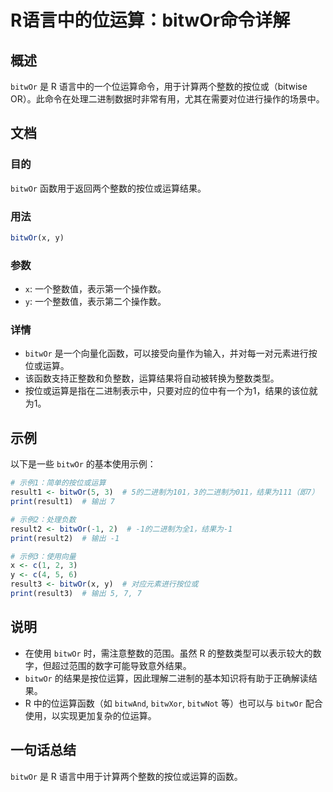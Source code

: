 <!--
Meta Description: # R语言中的位运算：bitwOr命令详解 ## 概述 `bitwOr` 是 R 语言中的一个位运算命令，用于计算两个整数的按位或（bitwise OR）。此命令在处理二进制数据时非常有用，尤其在需要对位进行操作的场景中。 ## 文档 ### 目的 `bitwOr` 函数用于返回两个整数的按位或运算...
Meta Keywords: bitwor, print, 一个整数值, result1, result2
-->

# R语言中的位运算：bitwOr命令详解

## 概述
`bitwOr` 是 R 语言中的一个位运算命令，用于计算两个整数的按位或（bitwise OR）。此命令在处理二进制数据时非常有用，尤其在需要对位进行操作的场景中。

## 文档
### 目的
`bitwOr` 函数用于返回两个整数的按位或运算结果。

### 用法
```R
bitwOr(x, y)
```

### 参数
- `x`: 一个整数值，表示第一个操作数。
- `y`: 一个整数值，表示第二个操作数。

### 详情
- `bitwOr` 是一个向量化函数，可以接受向量作为输入，并对每一对元素进行按位或运算。
- 该函数支持正整数和负整数，运算结果将自动被转换为整数类型。
- 按位或运算是指在二进制表示中，只要对应的位中有一个为1，结果的该位就为1。

## 示例
以下是一些 `bitwOr` 的基本使用示例：

```R
# 示例1：简单的按位或运算
result1 <- bitwOr(5, 3)  # 5的二进制为101，3的二进制为011，结果为111（即7）
print(result1)  # 输出 7

# 示例2：处理负数
result2 <- bitwOr(-1, 2)  # -1的二进制为全1，结果为-1
print(result2)  # 输出 -1

# 示例3：使用向量
x <- c(1, 2, 3)
y <- c(4, 5, 6)
result3 <- bitwOr(x, y)  # 对应元素进行按位或
print(result3)  # 输出 5, 7, 7
```

## 说明
- 在使用 `bitwOr` 时，需注意整数的范围。虽然 R 的整数类型可以表示较大的数字，但超过范围的数字可能导致意外结果。
- `bitwOr` 的结果是按位运算，因此理解二进制的基本知识将有助于正确解读结果。
- R 中的位运算函数（如 `bitwAnd`, `bitwXor`, `bitwNot` 等）也可以与 `bitwOr` 配合使用，以实现更加复杂的位运算。

## 一句话总结
`bitwOr` 是 R 语言中用于计算两个整数的按位或运算的函数。